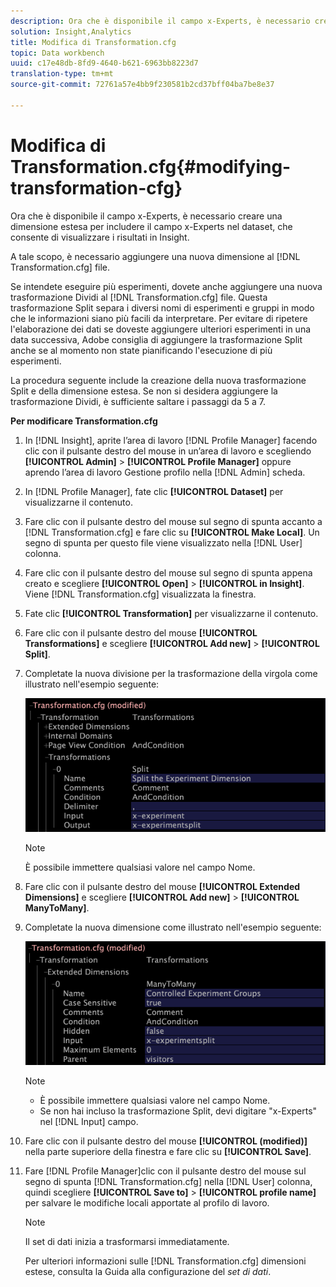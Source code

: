 ```yaml
---
description: Ora che è disponibile il campo x-Experts, è necessario creare una dimensione estesa per includere il campo x-Experts nel dataset, che consente di visualizzare i risultati in Insight.
solution: Insight,Analytics
title: Modifica di Transformation.cfg
topic: Data workbench
uuid: c17e48db-8fd9-4640-b621-6963bb8223d7
translation-type: tm+mt
source-git-commit: 72761a57e4bb9f230581b2cd37bff04ba7be8e37

---
```



# Modifica di Transformation.cfg{#modifying-transformation-cfg}

Ora che è disponibile il campo x-Experts, è necessario creare una dimensione estesa per includere il campo x-Experts nel dataset, che consente di visualizzare i risultati in Insight.

A tale scopo, è necessario aggiungere una nuova dimensione al [!DNL Transformation.cfg] file.

Se intendete eseguire più esperimenti, dovete anche aggiungere una nuova trasformazione Dividi al [!DNL Transformation.cfg] file. Questa trasformazione Split separa i diversi nomi di esperimenti e gruppi in modo che le informazioni siano più facili da interpretare. Per evitare di ripetere l&#39;elaborazione dei dati se doveste aggiungere ulteriori esperimenti in una data successiva, Adobe consiglia di aggiungere la trasformazione Split anche se al momento non state pianificando l&#39;esecuzione di più esperimenti.

La procedura seguente include la creazione della nuova trasformazione Split e della dimensione estesa. Se non si desidera aggiungere la trasformazione Dividi, è sufficiente saltare i passaggi da 5 a 7.

**Per modificare Transformation.cfg**

1. In [!DNL Insight], aprite l’area di lavoro [!DNL Profile Manager] facendo clic con il pulsante destro del mouse in un’area di lavoro e scegliendo **[!UICONTROL Admin]** > **[!UICONTROL Profile Manager]** oppure aprendo l’area di lavoro Gestione profilo nella [!DNL Admin] scheda.
1. In [!DNL Profile Manager], fate clic **[!UICONTROL Dataset]** per visualizzarne il contenuto.
1. Fare clic con il pulsante destro del mouse sul segno di spunta accanto a [!DNL Transformation.cfg] e fare clic su **[!UICONTROL Make Local]**. Un segno di spunta per questo file viene visualizzato nella [!DNL User] colonna.
1. Fare clic con il pulsante destro del mouse sul segno di spunta appena creato e scegliere **[!UICONTROL Open]** > **[!UICONTROL in Insight]**. Viene [!DNL Transformation.cfg] visualizzata la finestra.
1. Fate clic **[!UICONTROL Transformation]** per visualizzarne il contenuto.
1. Fare clic con il pulsante destro del mouse **[!UICONTROL Transformations]** e scegliere **[!UICONTROL Add new]** > **[!UICONTROL Split]**.
1. Completate la nuova divisione per la trasformazione della virgola come illustrato nell&#39;esempio seguente:

   ![Informazioni sul passaggio](assets/New_split_transformation.png)

   >[!NOTE]
   >
   >È possibile immettere qualsiasi valore nel campo Nome.

1. Fare clic con il pulsante destro del mouse **[!UICONTROL Extended Dimensions]** e scegliere **[!UICONTROL Add new]** > **[!UICONTROL ManyToMany]**.
1. Completate la nuova dimensione come illustrato nell&#39;esempio seguente:

   ![Informazioni sul passaggio](assets/New_Dimension_controlled_experiment_groups.png)

   >[!NOTE]
   >
   >* È possibile immettere qualsiasi valore nel campo Nome.
   >* Se non hai incluso la trasformazione Split, devi digitare &quot;x-Experts&quot; nel [!DNL Input] campo.


1. Fare clic con il pulsante destro del mouse **[!UICONTROL (modified)]** nella parte superiore della finestra e fare clic su **[!UICONTROL Save]**.
1. Fare [!DNL Profile Manager]clic con il pulsante destro del mouse sul segno di spunta [!DNL Transformation.cfg] nella [!DNL User] colonna, quindi scegliere **[!UICONTROL Save to]** > **[!UICONTROL profile name]** per salvare le modifiche locali apportate al profilo di lavoro.

   >[!NOTE]
   >
   >Il set di dati inizia a trasformarsi immediatamente.

   Per ulteriori informazioni sulle [!DNL Transformation.cfg] dimensioni estese, consulta la Guida alla configurazione del *set di dati*.
